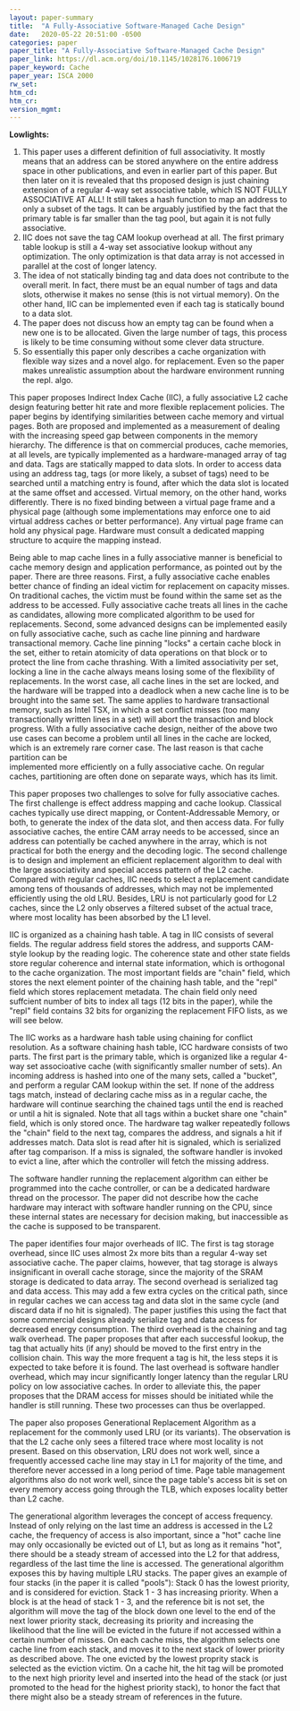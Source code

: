 ```yaml
---
layout: paper-summary
title:  "A Fully-Associative Software-Managed Cache Design"
date:   2020-05-22 20:51:00 -0500
categories: paper
paper_title: "A Fully-Associative Software-Managed Cache Design"
paper_link: https://dl.acm.org/doi/10.1145/1028176.1006719
paper_keyword: Cache
paper_year: ISCA 2000
rw_set:
htm_cd:
htm_cr:
version_mgmt:
---
```


**Lowlights:** 

1. This paper uses a different definition of full associativity. It mostly means that an address can be stored anywhere 
   on the entire address space in other publications, and even in earlier part
   of this paper. But then later on it is revealed that ths proposed design is just chaining extension of a regular
   4-way set associative table, which IS NOT FULLY ASSOCIATIVE AT ALL! It still takes a hash function to map an address to only
   a subset of the tags. It can be arguably justified by the fact that the primary table is far smaller than the tag pool,
   but again it is not fully associative. 
2. IIC does not save the tag CAM lookup overhead at all. The first primary table lookup is still a 4-way set associative
   lookup without any optimization. The only optimization is that data array is not accessed in parallel at the cost
   of longer latency.
3. The idea of not statically binding tag and data does not contribute to the overall merit. In fact, 
   there must be an equal number of tags and data slots, otherwise it makes no sense (this is not virtual memory).
   On the other hand, IIC can be implemented even if each tag is statically bound to a data slot. 
4. The paper does not discuss how an empty tag can be found when a new one is to be allocated. Given the large number 
   of tags, this process is likely to be time consuming without some clever data structure.
5. So essentially this paper only describes a cache organization with flexible way sizes and a novel algo. for replacement.
   Even so the paper makes unrealistic assumption about the hardware environment running the repl. algo.

This paper proposes Indirect Index Cache (IIC), a fully associative L2 cache design featuring better hit rate and more flexible
replacement policies. The paper begins by identifying similarities between cache memory and virtual pages. Both are 
proposed and implemented as a measurement of dealing with the increasing speed gap between components in the memory hierarchy.
The difference is that on commercial produces, cache memories, at all levels, are typically implemented as a hardware-managed
array of tag and data. Tags are statically mapped to data slots. In order to access data using an address tag, tags
(or more likely, a subset of tags) need to be searched until a matching entry is found, after which the data slot is 
located at the same offset and accessed. Virtual memory, on the other hand, works differently. There is no fixed binding
between a virtual page frame and a physical page (although some implementations may enforce one to aid virtual address
caches or better performance). Any virtual page frame can hold any physical page. Hardware must consult a dedicated 
mapping structure to acquire the mapping instead. 

Being able to map cache lines in a fully associative manner is beneficial to cache memory design and application performance,
as pointed out by the paper. There are three reasons. First, a fully associative cache enables better chance of finding 
an ideal victim for replacement on capacity misses. On traditional caches, the victim must be found within the same set
as the address to be accessed. Fully associative cache treats all lines in the cache as candidates, allowing more 
complicated algorithm to be used for replacements. Second, some advanced designs can be implemented easily on fully 
associative cache, such as cache line pinning and hardware transactional memory. Cache line pinning "locks" a certain
cache block in the set, either to retain atomicity of data operations on that block or to protect the line from cache thrashing.
With a limited associativity per set, locking a line in the cache always means losing some of the flexibility of 
replacements. In the worst case, all cache lines in the set are locked, and the hardware will be trapped into a deadlock
when a new cache line is to be brought into the same set. The same applies to hardware transactional memory, such as 
Intel TSX, in which a set conflict misses (too many transactionally written lines in a set) will abort the transaction
and block progress. With a fully associative cache design, neither of the above two use cases can become a problem until
all lines in the cache are locked, which is an extremely rare corner case. The last reason is that cache partition can be  
implemented more efficiently on a fully associative cache. On regular caches, partitioning are often done on separate ways,
which has its limit.

This paper proposes two challenges to solve for fully associative caches. The first challenge is effect address mapping
and cache lookup. Classical caches typically use direct mapping, or Content-Addressable Memory, or both, to generate the 
index of the data slot, and then access data. For fully associative caches, the entire CAM array needs to be accessed,
since an address can potentially be cached anywhere in the array, which is not practical for both the energy and the 
decoding logic. The second challenge is to design and implement an efficient replacement algorithm to deal with the 
large associativity and special access pattern of the L2 cache. Compared with regular caches, IIC needs to select a
replacement candidate among tens of thousands of addresses, which may not be implemented efficiently using the old LRU.
Besides, LRU is not particularly good for L2 caches, since the L2 only observes a filtered subset of the actual trace,
where most locality has been absorbed by the L1 level.

IIC is organized as a chaining hash table. A tag in IIC consists of several fields. The regular address field stores the 
address, and supports CAM-style lookup by the reading logic. The coherence state and other state fields store regular 
coherence and internal state information, which is orthogonal to the cache organization. The most important fields are 
"chain" field, which stores the next element pointer of the chaining hash table, and the "repl" field which stores 
replacement metadata. The chain field only need suffcient number of bits to index all tags (12 bits in the paper),
while the "repl" field contains 32 bits for organizing the replacement FIFO lists, as we will see below.

The IIC works as a hardware hash table using chaining for conflict resolution.
As a software chaining hash table, ICC hardware consists of two parts. The first part is the primary table, which is organized
like a regular 4-way set associoative cache (with significantly smaller number of sets). An incoming address is hashed 
into one of the many sets, called a "bucket", and perform a regular CAM lookup within the set.
If none of the address tags match, instead of declaring cache miss as in a regular cache, the hardware will continue
searching the chained tags until the end is reached or until a hit is signaled.
Note that all tags within a bucket share one "chain" field, which is only stored once. 
The hardware tag walker repeatedly follows the "chain" field to the next tag, compares the address, and signals a 
hit if addresses match. 
Data slot is read after hit is signaled, which is serialized after tag comparison. If a miss is signaled, the software
handler is invoked to evict a line, after which the controller will fetch the missing address.

The software handler running the replacement algorithm can either be programmed into the cache controller, or can be a 
dedicated hardware thread on the processor. The paper did not describe how the cache hardware may interact with 
software handler running on the CPU, since these internal states are necessary for decision making, but inaccessible 
as the cache is supposed to be transparent.

The paper identifies four major overheads of IIC. The first is tag storage overhead, since IIC uses almost 2x more bits
than a regular 4-way set associative cache. The paper claims, however, that tag storage is always insignificant in overall
cache storage, since the majority of the SRAM storage is dedicated to data array. The second overhead is serialized 
tag and data access. This may add a few extra cycles on the critical path, since in regular caches we can access tag and 
data slot in the same cycle (and discard data if no hit is signaled). The paper justifies this using the fact that some 
commercial designs already serialize tag and data access for decreased energy consumption. The third overhead is the chaining
and tag walk overhead. The paper proposes that after each successful lookup, the tag that actually hits (if any) should be 
moved to the first entry in the collision chain. This way the more frequent a tag is hit, the less steps it is expected
to take before it is found. The last overhead is software handler overhead, which may incur significantly longer latency
than the regular LRU policy on low associative caches. In order to alleviate this, the paper proposes that the DRAM access
for misses should be initiated while the handler is still running. These two processes can thus be overlapped.

The paper also proposes Generational Replacement Algorithm as a replacement for the commonly used LRU (or its variants). 
The observation is that the L2 cache only sees a filtered trace where most locality is not present. Based on this
observation, LRU does not work well, since a frequently accessed cache line may stay in L1 for majority of the time,
and therefore never accessed in a long period of time. Page table management algorithms also do not work well, since 
the page table's access bit is set on every memory access going through the TLB, which exposes locality better than L2
cache.

The generational algorithm leverages the concept of access frequency. Instead of only relying on the last time an address
is accessed in the L2 cache, the frequency of access is also important, since a "hot" cache line may only occasionally 
be evicted out of L1, but as long as it remains "hot", there should be a steady stream of accessed into the L2 for that
address, regardless of the last time the line is accessed. The generational algorithm exposes this by having multiple 
LRU stacks. The paper gives an example of four stacks (in the paper it is called "pools"): Stack 0 has the lowest priority,
and is considered for eviction. Stack 1 - 3 has increasing priority. When a block is at the head of stack 1 - 3, and the 
reference bit is not set, the algorithm will move the tag of the block down one level to the end of the next lower priority
stack, decreasing its priority and increasing the likelihood that the line will be evicted in the future if not accessed
within a certain number of misses. On each cache miss, the algorithm selects one cache line from each stack, and moves it
to the next stack of lower priority as described above. The one evicted by the lowest proprity stack is selected as 
the eviction victim. On a cache hit, the hit tag will be promoted to the next high priority level and inserted into the 
head of the stack (or just promoted to the head for the highest priority stack), to honor the fact that there might also 
be a steady stream of references in the future.
